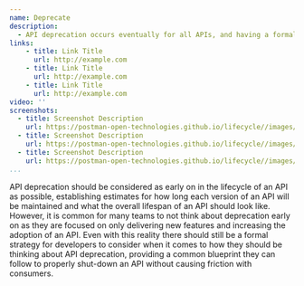 ```yaml
---
name: Deprecate
description: 
  - API deprecation occurs eventually for all APIs, and having a formal process to the deprecation of APIs or specific versions of an API helps API producers prepare for this inevitable future in a way that keeps consumers properly informed about what is happening, allowing the deprecation of APIs to happen consistently across all teams, groups, and the entire enterprise organization. 
links:
    - title: Link Title
      url: http://example.com
    - title: Link Title
      url: http://example.com
    - title: Link Title
      url: http://example.com            
video: ''
screenshots:
  - title: Screenshot Description
    url: https://postman-open-technologies.github.io/lifecycle//images/postman-screenshot.png          
  - title: Screenshot Description
    url: https://postman-open-technologies.github.io/lifecycle//images/postman-screenshot.png  
  - title: Screenshot Description
    url: https://postman-open-technologies.github.io/lifecycle//images/postman-screenshot.png   
...
```

API deprecation should be considered as early on in the lifecycle of an API as possible, establishing estimates for how long each version of an API will be maintained and what the overall lifespan of an API should look like. However, it is common for many teams to not think about deprecation early on as they are focused on only delivering new features and increasing the adoption of an API. Even with this reality there should still be a formal strategy for developers to consider when it comes to how they should be thinking about API deprecation, providing a common blueprint they can follow to properly shut-down an API without causing friction with consumers.
